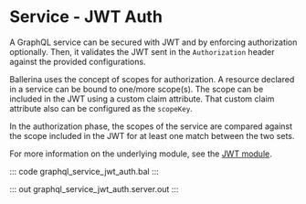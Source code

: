 # Service - JWT Auth

A GraphQL service can be secured with JWT and by enforcing authorization optionally. Then, it validates the JWT sent in the `Authorization` header against the provided configurations.

Ballerina uses the concept of scopes for authorization. A resource declared in a service can be bound to one/more scope(s). The scope can be included in the JWT using a custom claim attribute. That custom claim attribute also can be configured as the `scopeKey`.

In the authorization phase, the scopes of the service are compared against the scope included in the JWT for at least one match between the two sets.

For more information on the underlying module,  see the [JWT module](https://lib.ballerina.io/ballerina/jwt/latest/).

::: code graphql_service_jwt_auth.bal :::

::: out graphql_service_jwt_auth.server.out :::